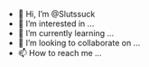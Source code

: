 - 👋 Hi, I’m @Slutssuck
- 👀 I’m interested in ...
- 🌱 I’m currently learning ...
- 💞️ I’m looking to collaborate on ...
- 📫 How to reach me ...

<!---
Slutssuck/Slutssuck is a ✨ special ✨ repository because its `README.md` (this file) appears on your GitHub profile.
You can click the Preview link to take a look at your changes.
--->
